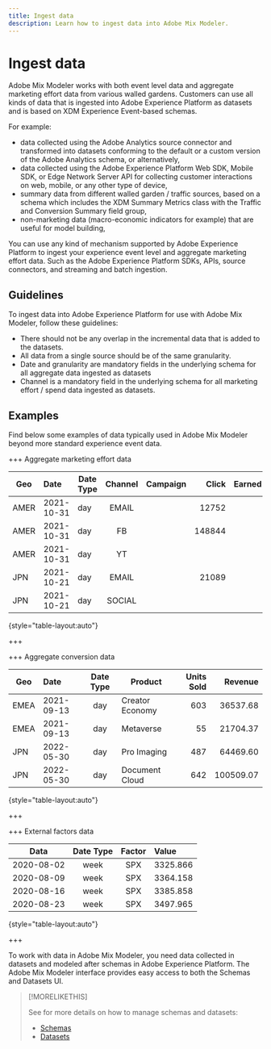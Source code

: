 ```yaml
---
title: Ingest data
description: Learn how to ingest data into Adobe Mix Modeler.
---
```


# Ingest data

Adobe Mix Modeler works with both event level data and aggregate marketing effort data from various walled gardens. Customers can use all kinds of data that is ingested into Adobe Experience Platform as datasets and is based on XDM Experience Event-based schemas. 

For example:

* data collected using the Adobe Analytics source connector and transformed into datasets conforming to the default or a custom version of the Adobe Analytics schema, or alternatively,
* data collected using the Adobe Experience Platform Web SDK, Mobile SDK, or Edge Network Server API for collecting customer interactions on web, mobile, or any other type of device,
* summary data from different walled garden / traffic sources, based on a schema which includes the XDM Summary Metrics class with the Traffic and Conversion Summary field group,
* non-marketing data (macro-economic indicators for example) that are useful for model building,

You can use any kind of mechanism supported by Adobe Experience Platform to ingest your experience event level and aggregate marketing effort data. Such as the Adobe Experience Platform SDKs, APIs, source connectors, and streaming and batch ingestion.


## Guidelines

To ingest data into Adobe Experience Platform for use with Adobe Mix Modeler, follow these guidelines:

* There should not be any overlap in the incremental data that is added to the datasets.
* All data from a single source should be of the same granularity.
* Date and granularity are mandatory fields in the underlying schema for all aggregate data ingested as datasets
* Channel is a mandatory field in the underlying schema for all marketing effort / spend data ingested as datasets.


## Examples

Find below some examples of data typically used in Adobe Mix Modeler beyond more standard experience event data.

+++ Aggregate marketing effort data

| Geo | Date | Date Type | Channel | Campaign | Click | Earned | Engagement | Impression | Open | Owned | Sent |
|---|:--|---|:---:|---|--:|---|--:|---|---|---|--:|
|AMER|2021-10-31|day|EMAIL| |12752| | | | | |1132945|
|AMER|2021-10-31|day|FB| |148844| | | | | | |
|AMER|2021-10-31|day|YT| | | |2314452| | | | |
|JPN|2021-10-21|day|EMAIL| |21089| | | | | |3283626|
|JPN|2021-10-21|day|SOCIAL| | | |621| | | | |

{style="table-layout:auto"}

+++

+++ Aggregate conversion data

| Geo | Date | Date Type | Product | Units Sold | Revenue |
|---|:---|:---:|---|--:|--:|
|EMEA|2021-09-13|day|Creator Economy|603|36537.68|
|EMEA|2021-09-13|day|Metaverse|55|21704.37|
|JPN|2022-05-30|day|Pro Imaging| 487|64469.60|
|JPN|2022-05-30|day|Document Cloud|642|100509.07|

{style="table-layout:auto"}

+++

+++ External factors data

| Data | Date Type | Factor | Value |
|---|:---:|:---:|:---|
|2020-08-02|week|SPX|3325.866|
|2020-08-09|week|SPX|3364.158|
|2020-08-16|week|SPX|3385.858|
|2020-08-23|week|SPX|3497.965|

{style="table-layout:auto"}

+++

To work with data in Adobe Mix Modeler, you need data collected in datasets and modeled after schemas in Adobe Experience Platform. The Adobe Mix Modeler interface provides easy access to both the Schemas and Datasets UI.

>[!MORELIKETHIS]
>
>See for more details on how to manage schemas and datasets:
>
>* [Schemas](schemas.md)
>* [Datasets](datasets.md)
